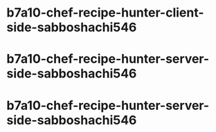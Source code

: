 # b7a10-chef-recipe-hunter-client-side-sabboshachi546
# b7a10-chef-recipe-hunter-server-side-sabboshachi546
# b7a10-chef-recipe-hunter-server-side-sabboshachi546

